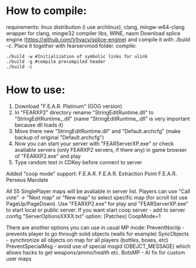 # How to compile:
requirements: linux distribution (i use archlinux), clang, mingw-w64-clang wrapper for clang, mingw32 compiler libs, WINE, nasm
Download splice engine (https://github.com/Vityacv/splice-engine) and compile it with ./build -c. Place it together with fearservmod folder.
compile:
```
./build -w #Initialization of symbolic links for ulink
./build -g #compile precompiled header
./build -c
```
# How to use:
1. Download "F.E.A.R. Platinum" (GOG version)
2. In "FEARXP2" directory rename "StringEditRuntime.dll" to "StringEditRuntime_.dll" (name "StringEditRuntime_.dll" is very important because dll loads it)
3. Move there new "StringEditRuntime.dll" and "Default.archcfg" (make backup of original "Default.archcfg")
4. Now you can start your server with "FEARServerXP.exe" or check avaliable servers (only FEARXP2 servers, if there any) in game browser of "FEARXP2.exe" and play
5. Type random text in CDKey before connect to server

Added "coop mode" support:
F.E.A.R.
F.E.A.R. Extraction Point
F.E.A.R. Perseus Mandate

All 55 SinglePlayer maps will be avaliable in server list. Players can use "Call vote" -> "Next map" or "New map" to select specific map (for scroll list use PageUp/PageDown).
Use "FEARXP2.exe" for play and "FEARServerXP.exe" to start local or public server.
If you want start coop server - add to server config "ServerOptionsXXXX.txt" option:
[Patches]
CoopMode=1

There are another options you can use in usual MP mode:
PreventNoclip - prevents player to go through solid objects (walls for example)
SyncObjects - synchronize all objects on map for all players (bottles, boxes, etc)
PreventSpecialMsg - avoid use of special msgid (OBEJCT_MESSAGE) which allows hacks to get weapons/ammo/health etc.
BotsMP - AI fix for custom user maps
